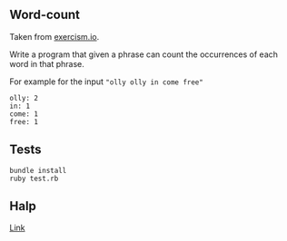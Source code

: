 ## Word-count

Taken from [exercism.io](http://exercism.io).

Write a program that given a phrase can count the occurrences of each word in that phrase.

For example for the input `"olly olly in come free"`

~~~plain
olly: 2
in: 1
come: 1
free: 1
~~~

## Tests

~~~
bundle install
ruby test.rb
~~~

## Halp

[Link](http://help.exercism.io/getting-started-with-ruby.html)
